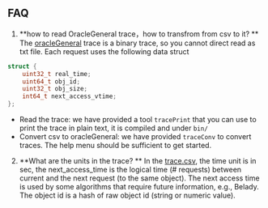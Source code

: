 ## FAQ
1. **how to read OracleGeneral trace，how to transfrom from csv to it? **
The [oracleGeneral](/libCacheSim/traceReader/customizedReader/oracle/oracleGeneralBin.h) trace is a binary trace, so you cannot direct read as txt file. Each request uses the following data struct 
```c
struct {
    uint32_t real_time;
    uint64_t obj_id;
    uint32_t obj_size;
    int64_t next_access_vtime;
};
```

* Read the trace: we have provided a tool `tracePrint` that you can use to print the trace in plain text, it is compiled and under `bin/`
* Convert csv to oracleGeneral: we have provided `traceConv` to convert traces. The help menu should be sufficient to get started. 

2. **What are the units in the trace? **
In the [trace.csv](/data/trace.csv), the time unit is in sec, the next_access_time is the logical time (# requests) between current and the next request (to the same object). The next access time is used by some algorithms that require future information, e.g., Belady. The object id is a hash of raw object id (string or numeric value). 
